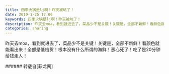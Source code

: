 ```yaml
---
title: 四季火锅是lj啊！昨天被坑了！
date: 2019-1-25 17:06
keywords: 四季火锅是lj啊！昨天被坑了！
description: 昨天去moa，看到就进去了，菜品少不是关键！关键是，全部不新鲜！看颜色就能看出来！全部是低档货！根本没有什么所谓的海鲜！恶心死了！吃了是20分钟给钱走人！
categories: sharing
---
```

<td class="t_f" id="postmessage_2797316">

昨天去moa，看到就进去了，菜品少不是关键！关键是，全部不新鲜！看颜色就能看出来！全部是低档货！根本没有什么所谓的海鲜！恶心死了！吃了是20分钟给钱走人！<br/>
<img alt="" border="0" class="zoom" data-cf-modified-7ef2162024161761e24441bf-="" file="http://www.flw.ph/data/appbyme/upload/image/201901/25/MgIwbEWgeK0f.jpg" id="aimg_wZCeF" lazyloadthumb="1" onclick="" onmouseover="" src="http://www.flw.ph/data/appbyme/upload/image/201901/25/MgIwbEWgeK0f.jpg"/><br/>
<img alt="" border="0" class="zoom" data-cf-modified-7ef2162024161761e24441bf-="" file="http://www.flw.ph/data/appbyme/upload/image/201901/25/wXmK13dpr25D.jpg" id="aimg_ER6JI" lazyloadthumb="1" onclick="" onmouseover="" src="http://www.flw.ph/data/appbyme/upload/image/201901/25/wXmK13dpr25D.jpg"/><br/>
</td>
###### 转载自[菲龙网]